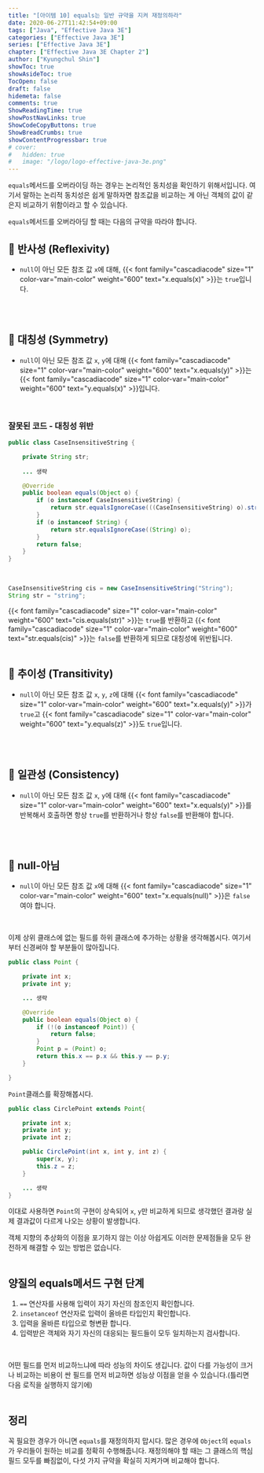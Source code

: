 ```yaml
---
title: "[아이템 10] equals는 일반 규약을 지켜 재정의하라"
date: 2020-06-27T11:42:54+09:00
tags: ["Java", "Effective Java 3E"]
categories: ["Effective Java 3E"]
series: ["Effective Java 3E"]
chapter: ["Effective Java 3E Chapter 2"]
author: ["Kyungchul Shin"]
showToc: true
showAsideToc: true
TocOpen: false
draft: false
hidemeta: false
comments: true
ShowReadingTime: true
showPostNavLinks: true
ShowCodeCopyButtons: true
ShowBreadCrumbs: true
showContentProgressbar: true
# cover:
#   hidden: true
#   image: "/logo/logo-effective-java-3e.png"
---
```

`equals`메서드를 오버라이딩 하는 경우는 논리적인 동치성을 확인하기 위해서입니다. 여기서 말하는 논리적 동치성은 쉽게 말하자면 참조값을 비교하는 게 아닌 객체의 값이 같은지 비교하기 위함이라고 할 수 있습니다.

`equals`메서드를 오버라아딩 할 때는 다음의 규약을 따라야 합니다.
<br>

## 📌 반사성 (Reflexivity)

- `null`이 아닌 모든 참조 값 `x`에 대해, {{< font family="cascadiacode" size="1" color-var="main-color" weight="600" text="x.equals(x)" >}}는 `true`입니다.
<br>
<br>

## 📌 대칭성 (Symmetry)

- `null`이 아닌 모든 참조 값 `x`, `y`에 대해 {{< font family="cascadiacode" size="1" color-var="main-color" weight="600" text="x.equals(y)" >}}는 {{< font family="cascadiacode" size="1" color-var="main-color" weight="600" text="y.equals(x)" >}}입니다.
<br>

### <i class="user-fa-alert-warning" aria-hidden="true"></i> 잘못된 코드 - 대칭성 위반

``` java
public class CaseInsensitiveString {

    private String str;
    
    ... 생략

    @Override
    public boolean equals(Object o) {
        if (o instanceof CaseInsensitiveString) {
            return str.equalsIgnoreCase(((CaseInsensitiveString) o).str);
        }
        if (o instanceof String) {
            return str.equalsIgnoreCase((String) o);
        }
        return false;
    }
}
```
<br>

``` java
CaseInsensitiveString cis = new CaseInsensitiveString("String");
String str = "string";
```

{{< font family="cascadiacode" size="1" color-var="main-color" weight="600" text="cis.equals(str)" >}}는 `true`를 반환하고 {{< font family="cascadiacode" size="1" color-var="main-color" weight="600" text="str.equals(cis)" >}}는 `false`를 반환하게 되므로 대칭성에 위반됩니다.
<br>
<br>

## 📌 추이성 (Transitivity)

- `null`이 아닌 모든 참조 값 `x`, `y`, `z`에 대해 {{< font family="cascadiacode" size="1" color-var="main-color" weight="600" text="x.equals(y)" >}}가 `true`고 {{< font family="cascadiacode" size="1" color-var="main-color" weight="600" text="y.equals(z)" >}}도 `true`입니다.
<br>
<br>

## 📌 일관성 (Consistency)

- `null`이 아닌 모든 참조 값 `x`, `y`에 대해 {{< font family="cascadiacode" size="1" color-var="main-color" weight="600" text="x.equals(y)" >}}를 반복해서 호출하면 항상 `true`를 반환하거나 항상 `false`를 반환해야 합니다.
<br>
<br>

## 📌 null-아님

- `null`이 아닌 모든 참조 값 `x`에 대해 {{< font family="cascadiacode" size="1" color-var="main-color" weight="600" text="x.equals(null)" >}}은 `false`여야 합니다.
<br>

이제 상위 클래스에 없는 필드를 하위 클래스에 추가하는 상황을 생각해봅시다. 여기서부터 신경써야 할 부분들이 많아집니다.
``` java
public class Point {

    private int x;
    private int y;

    ... 생략

    @Override
    public boolean equals(Object o) {
        if (!(o instanceof Point)) {
            return false;
        }
        Point p = (Point) o;
        return this.x == p.x && this.y == p.y;
    }

}
```
`Point`클래스를 확장해봅시다.
<br>

``` java
public class CirclePoint extends Point{

    private int x;
    private int y;
    private int z;

    public CirclePoint(int x, int y, int z) {
        super(x, y);
        this.z = z;
    }

    ... 생략
}
```
이대로 사용하면 `Point`의 구현이 상속되어 `x`, `y`만 비교하게 되므로 생각했던 결과랑 실제 결과값이 다르게 나오는 상황이 발생합니다.

객체 지향의 추상화의 이점을 포기하지 않는 이상 아쉽게도 이러한 문제점들을 모두 완전하게 해결할 수 있는 방법은 없습니다.
<br>
<br>

## <i class="user-fa-action-done" aria-hidden="true"></i> 양질의 equals메서드 구현 단계

1.  `==` 연산자를 사용해 입력이 자기 자신의 참조인지 확인합니다.
2.  `insetanceof` 연산자로 입력이 올바른 타입인지 확인합니다.
3.  입력을 올바른 타입으로 형변환 합니다.
4.  입력받은 객체와 자기 자신의 대응되는 필드들이 모두 일치하는지 검사합니다.
<br>

어떤 필드를 먼저 비교하느냐에 따라 성능의 차이도 생깁니다. 값이 다를 가능성이 크거나 비교하는 비용이 싼 필드를 먼저 비교하면 성능상 이점을 얻을 수 있습니다.(틀리면 다음 로직을 실행하지 않기에)
<br>
<br>

## <i class="user-fa-av-new-releases" aria-hidden="true"></i> 정리
꼭 필요한 경우가 아니면 `equals`를 재정의하지 맙시다. 많은 경우에 `Object`의 `equals`가 우리들이 원하는 비교를 정확히 수행해줍니다. 재정의해야 할 때는 그 클래스의 핵심 필드 모두를 빠짐없이, 다섯 가지 규약을 확실히 지켜가며 비교해야 합니다.